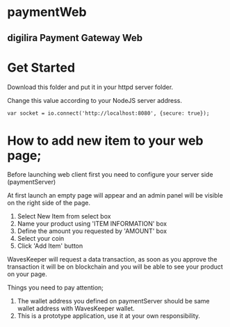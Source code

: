 # paymentWeb

## digilira Payment Gateway Web 

# Get Started

Download this folder and put it in your httpd server folder.

Change this value according to your NodeJS server address. 

```
var socket = io.connect('http://localhost:8080', {secure: true});
```

# How to add new item to your web page;

Before launching web client first you need to configure your server side (paymentServer)

At first launch an empty page will appear and an admin panel will be visible on the right side of the page.

1. Select New Item from select box
2. Name your product using 'ITEM INFORMATION' box
3. Define the amount you requested by 'AMOUNT' box
4. Select your coin
5. Click 'Add Item' button

WavesKeeper will request a data transaction, as soon as you approve the transaction it will be on blockchain and you will be able to see your product on your page.

Things you need to pay attention;

1. The wallet address you defined on paymentServer should be same wallet address with WavesKeeper wallet.
2. This is a prototype application, use it at your own responsibility.
